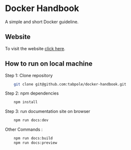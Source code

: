 # Docker Handbook

A simple and short Docker guideline.

## Website

To visit the website [click here](https://tabpole.github.io/docker/).

## How to run on local machine

Step 1: Clone repository

```bash
    git clone git@github.com:tabpole/docker-handbook.git
```

Step 2: npm dependencies

```bash
    npm install
```

Step 3: run documentation site on browser

```bash
    npm run docs:dev
```

Other Commands :

```bash
    npm run docs:build
    npm run docs:preview
```
